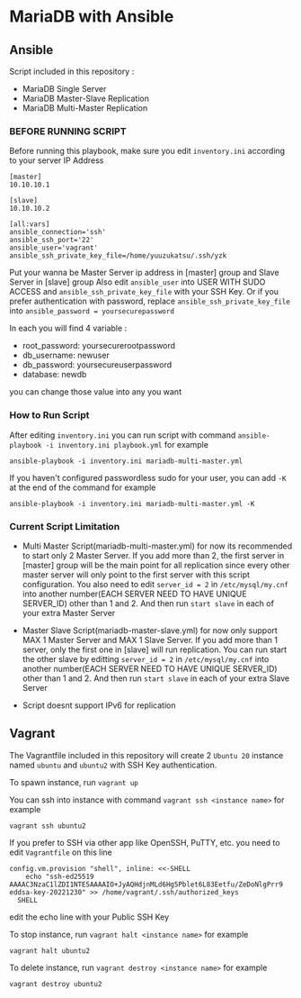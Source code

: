 # MariaDB with Ansible

## Ansible
Script included in this repository :
- MariaDB Single Server
- MariaDB Master-Slave Replication
- MariaDB Multi-Master Replication

### BEFORE RUNNING SCRIPT
Before running this playbook, make sure you edit `inventory.ini` according to your server IP Address
```
[master] 
10.10.10.1

[slave]
10.10.10.2

[all:vars]
ansible_connection='ssh'
ansible_ssh_port='22'
ansible_user='vagrant'
ansible_ssh_private_key_file=/home/yuuzukatsu/.ssh/yzk
```
Put your wanna be Master Server ip address in \[master\] group and Slave Server in \[slave\] group
Also edit `ansible_user` into USER WITH SUDO ACCESS and `ansible_ssh_private_key_file` with your SSH Key. Or if you prefer authentication with password, replace `ansible_ssh_private_key_file` into `ansible_password = yoursecurepassword`

In each you will find 4 variable :
- root_password: yoursecurerootpassword
- db_username: newuser
- db_password: yoursecureuserpassword
- database: newdb

you can change those value into any you want

### How to Run Script
After editing `inventory.ini` you can run script with command `ansible-playbook -i inventory.ini playbook.yml` for example
```
ansible-playbook -i inventory.ini mariadb-multi-master.yml
```

If you haven't configured passwordless sudo for your user, you can add `-K` at the end of the command for example 
```
ansible-playbook -i inventory.ini mariadb-multi-master.yml -K
```

### Current Script Limitation
- Multi Master Script(mariadb-multi-master.yml) for now its recommended to start only 2 Master Server. If you add more than 2, the first server in \[master\] group will be the main point for all replication since every other master server will only point to the first server with this script configuration. You also need to edit `server_id = 2` in `/etc/mysql/my.cnf` into another number(EACH SERVER NEED TO HAVE UNIQUE SERVER_ID) other than 1 and 2.  And then run `start slave` in each of your extra Master Server

- Master Slave Script(mariadb-master-slave.yml) for now only support MAX 1 Master Server and MAX 1 Slave Server. If you add more than 1 server, only the first one in \[slave\] will run replication. You can run start the other slave by editting `server_id = 2` in `/etc/mysql/my.cnf` into another number(EACH SERVER NEED TO HAVE UNIQUE SERVER_ID) other than 1 and 2. And then run `start slave` in each of your extra Slave Server

- Script doesnt support IPv6 for replication

## Vagrant
The Vagrantfile included in this repository will create 2 `Ubuntu 20` instance named `ubuntu` and `ubuntu2` with SSH Key authentication.

To spawn instance, run `vagrant up`

You can ssh into instance with command `vagrant ssh <instance name>` for example
```
vagrant ssh ubuntu2
```

If you prefer to SSH via other app like OpenSSH, PuTTY, etc. you need to edit `Vagrantfile` on this line
```
config.vm.provision "shell", inline: <<-SHELL
    echo "ssh-ed25519 AAAAC3NzaC1lZDI1NTE5AAAAIO+JyAQHdjnMLd6Hg5Pblet6L83Eetfu/ZeDoNlgPrr9 eddsa-key-20221230" >> /home/vagrant/.ssh/authorized_keys
  SHELL

```

edit the echo line with your Public SSH Key

To stop instance, run `vagrant halt <instance name>` for example
```
vagrant halt ubuntu2
```

To delete instance, run `vagrant destroy <instance name>` for example
```
vagrant destroy ubuntu2
```

